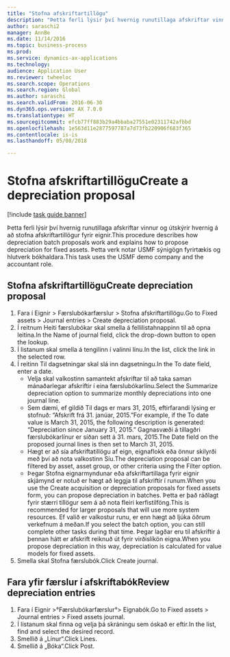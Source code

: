 ```yaml
--- 
title: "Stofna afskriftartillögu"
description: "Þetta ferli lýsir því hvernig runutillaga afskriftar vinnur og útskýrir hvernig á að stofna afskriftartillögur fyrir eignir."
author: saraschi2
manager: AnnBe
ms.date: 11/14/2016
ms.topic: business-process
ms.prod: 
ms.service: dynamics-ax-applications
ms.technology: 
audience: Application User
ms.reviewer: twheeloc
ms.search.scope: Operations
ms.search.region: Global
ms.author: saraschi
ms.search.validFrom: 2016-06-30
ms.dyn365.ops.version: AX 7.0.0
ms.translationtype: HT
ms.sourcegitcommit: efcb77ff883b29a4bbaba27551e02311742afbbd
ms.openlocfilehash: 1e563d11e2877597787a7d73fb220906f683f365
ms.contentlocale: is-is
ms.lasthandoff: 05/08/2018

---
```

# <a name="create-a-depreciation-proposal"></a><span data-ttu-id="94a5a-103">Stofna afskriftartillögu</span><span class="sxs-lookup"><span data-stu-id="94a5a-103">Create a depreciation proposal</span></span>

[!include [task guide banner](../../includes/task-guide-banner.md)]

<span data-ttu-id="94a5a-104">Þetta ferli lýsir því hvernig runutillaga afskriftar vinnur og útskýrir hvernig á að stofna afskriftartillögur fyrir eignir.</span><span class="sxs-lookup"><span data-stu-id="94a5a-104">This procedure describes how depreciation batch proposals work and explains how to propose depreciation for fixed assets.</span></span> <span data-ttu-id="94a5a-105">Þetta verk notar USMF sýnigögn fyrirtækis og hlutverk bókhaldara.</span><span class="sxs-lookup"><span data-stu-id="94a5a-105">This task uses the USMF demo company and the accountant role.</span></span>


## <a name="create-depreciation-proposal"></a><span data-ttu-id="94a5a-106">Stofna afskriftartillögu</span><span class="sxs-lookup"><span data-stu-id="94a5a-106">Create depreciation proposal</span></span>
1. <span data-ttu-id="94a5a-107">Fara í Eignir > Færslubókarfærslur > Stofna afskriftartillögu.</span><span class="sxs-lookup"><span data-stu-id="94a5a-107">Go to Fixed assets > Journal entries > Create depreciation proposal.</span></span>
2. <span data-ttu-id="94a5a-108">Í reitnum Heiti færslubókar skal smella á fellilistahnappinn til að opna leitina.</span><span class="sxs-lookup"><span data-stu-id="94a5a-108">In the Name of journal field, click the drop-down button to open the lookup.</span></span>
3. <span data-ttu-id="94a5a-109">Í listanum skal smella á tengilinn í valinni línu.</span><span class="sxs-lookup"><span data-stu-id="94a5a-109">In the list, click the link in the selected row.</span></span>
4. <span data-ttu-id="94a5a-110">Í reitinn Til dagsetningar skal slá inn dagsetningu.</span><span class="sxs-lookup"><span data-stu-id="94a5a-110">In the To date field, enter a date.</span></span>
    * <span data-ttu-id="94a5a-111">Velja skal valkostinn samantekt afskriftar til að taka saman mánaðarlegar afskriftir í eina færslubókarlínu.</span><span class="sxs-lookup"><span data-stu-id="94a5a-111">Select the Summarize depreciation option to summarize monthly depreciations into one journal line.</span></span>  
    * <span data-ttu-id="94a5a-112">Sem dæmi, ef gildið Til dags er mars 31, 2015, eftirfarandi lýsing er stofnuð: “Afskrift frá 31. janúar, 2015.”</span><span class="sxs-lookup"><span data-stu-id="94a5a-112">For example, if the To date value is March 31, 2015, the following description is generated: “Depreciation since January 31, 2015.”</span></span> <span data-ttu-id="94a5a-113">Gagnasvæði á tillagðri færslubókarlínur er síðan sett á 31. mars, 2015.</span><span class="sxs-lookup"><span data-stu-id="94a5a-113">The Date field on the proposed journal lines is then set to March 31, 2015.</span></span>  
    * <span data-ttu-id="94a5a-114">Hægt er að sía afskriftatillögu af eign, eignaflokk eða önnur skilyrði með því að nota valkostinn Síu.</span><span class="sxs-lookup"><span data-stu-id="94a5a-114">The depreciation proposal can be filtered by asset, asset group, or other criteria using the Filter option.</span></span>  
    * <span data-ttu-id="94a5a-115">Þegar Stofna eignarmyndunar eða afskriftartillaga fyrir eignir skjámynd er notuð er hægt að leggja til afskriftir í runum.</span><span class="sxs-lookup"><span data-stu-id="94a5a-115">When you use the Create acquisition or depreciation proposals for fixed assets form, you can propose depreciation in batches.</span></span> <span data-ttu-id="94a5a-116">Þetta er það ráðlagt fyrir stærri tillögur sem á að nota fleiri kerfistilföng.</span><span class="sxs-lookup"><span data-stu-id="94a5a-116">This is recommended for larger proposals that will use more system resources.</span></span> <span data-ttu-id="94a5a-117">Ef valið er valkostur runu, er enn hægt að ljúka öðrum verkefnum á meðan.</span><span class="sxs-lookup"><span data-stu-id="94a5a-117">If you select the batch option, you can still complete other tasks during that time.</span></span> <span data-ttu-id="94a5a-118">Þegar lagðar eru til afskriftir á þennan hátt er afskrift reiknuð út fyrir virðislíkön eigna.</span><span class="sxs-lookup"><span data-stu-id="94a5a-118">When you propose depreciation in this way, depreciation is calculated for value models for fixed assets.</span></span>  
5. <span data-ttu-id="94a5a-119">Smella skal Stofna færslubók.</span><span class="sxs-lookup"><span data-stu-id="94a5a-119">Click Create journal.</span></span>

## <a name="review-depreciation-entries"></a><span data-ttu-id="94a5a-120">Fara yfir færslur í afskriftabók</span><span class="sxs-lookup"><span data-stu-id="94a5a-120">Review depreciation entries</span></span>
1. <span data-ttu-id="94a5a-121">Fara í Eignir >°Færslubókarfærslur°> Eignabók.</span><span class="sxs-lookup"><span data-stu-id="94a5a-121">Go to Fixed assets > Journal entries > Fixed assets journal.</span></span>
2. <span data-ttu-id="94a5a-122">Í listanum skal finna og velja þá skráningu sem óskað er eftir.</span><span class="sxs-lookup"><span data-stu-id="94a5a-122">In the list, find and select the desired record.</span></span>
3. <span data-ttu-id="94a5a-123">Smellið á „Línur“.</span><span class="sxs-lookup"><span data-stu-id="94a5a-123">Click Lines.</span></span>
4. <span data-ttu-id="94a5a-124">Smellið á „Bóka“.</span><span class="sxs-lookup"><span data-stu-id="94a5a-124">Click Post.</span></span>


